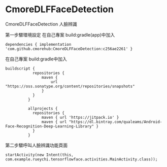 # CmoreDLFFaceDetection
CmoreDLFFaceDetection
人臉辨識

第一步驟環境設定
在自己專案 build:gradle(app)中加入    
  
~~~
dependencies { implementation 'com.github.cmorehub:CmoreDLFFaceDetection:c256ae2261' }  
~~~
在自己專案 build:gradle中加入  
~~~
buildscript {  
            repositories {  
                maven {  
                    url "https://oss.sonatype.org/content/repositories/snapshots"  
                }  
            }  
          }  
  
          allprojects {  
            repositories {  
                maven { url 'https://jitpack.io' }  
                maven { url "https://dl.bintray.com/qualeams/Android-Face-Recognition-Deep-Learning-Library" }  
            }  
          }  
~~~

第二步驟呼叫人臉辨識功能頁面  
~~~
startActivity(new Intent(this, com.example.rueychi.tensorflowface.activities.MainActivity.class));
~~~
